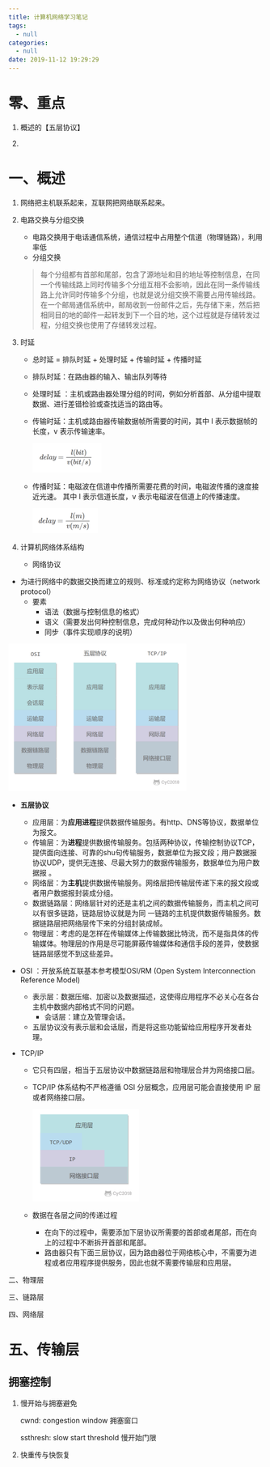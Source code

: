 ```yaml
---
title: 计算机网络学习笔记
tags:
  - null
categories:
  - null
date: 2019-11-12 19:29:29
---
```




# 零、重点

1. 概述的【五层协议】

2. 





# 一、概述

1. 网络把主机联系起来，互联网把网络联系起来。

2. 电路交换与分组交换
   - 电路交换用于电话通信系统，通信过程中占用整个信道（物理链路），利用率低
   - 分组交换
   
   > 每个分组都有首部和尾部，包含了源地址和目的地址等控制信息，在同一个传输线路上同时传输多个分组互相不会影响，因此在同一条传输线路上允许同时传输多个分组，也就是说分组交换不需要占用传输线路。
   > 在一个邮局通信系统中，邮局收到一份邮件之后，先存储下来，然后把相同目的地的邮件一起转发到下一个目的地，这个过程就是存储转发过程，分组交换也使用了存储转发过程。 
   
3. 时延

   - 总时延 = 排队时延 + 处理时延 + 传输时延 + 传播时延 

   - 排队时延：在路由器的输入、输出队列等待

   - 处理时延 ：主机或路由器处理分组的时间，例如分析首部、从分组中提取数据、进行差错检验或查找适当的路由等。

   - 传输时延：主机或路由器传输数据帧所需要的时间，其中 l 表示数据帧的长度，v 表示传输速率。

     <img src="../../image/image-20191112194243480.png" alt="image-20191112194243480" style="zoom:50%;" />

   - 传播时延：电磁波在信道中传播所需要花费的时间，电磁波传播的速度接近光速。 其中 l 表示信道长度，v 表示电磁波在信道上的传播速度。 

     <img src="../../image/image-20191112194329717.png" alt="image-20191112194329717" style="zoom:50%;" />

4. 计算机网络体系结构

   - 网络协议
  - 为进行网络中的数据交换而建立的规则、标准或约定称为网络协议（network protocol）
     - 要素
       - 语法（数据与控制信息的格式）
       - 语义（需要发出何种控制信息，完成何种动作以及做出何种响应）
       - 同步（事件实现顺序的说明）

<img src="../../image/image-20191112194511609.png" alt="image-20191112194511609" style="zoom:50%;" />



- **五层协议**
  
     - 应用层：为**应用进程**提供数据传输服务。有http、DNS等协议，数据单位为报文。
     - 传输层：为**进程**提供数据传输服务。包括两种协议，传输控制协议TCP，提供面向连接、可靠的shu句传输服务，数据单位为报文段；用户数据报协议UDP，提供无连接、尽最大努力的数据传输服务，数据单位为用户数据报 。
  - 网络层：为**主机**提供数据传输服务。网络层把传输层传递下来的报文段或者用户数据报封装成分组。
  - 数据链路层：网络层针对的还是主机之间的数据传输服务，而主机之间可以有很多链路，链路层协议就是为同 一链路的主机提供数据传输服务。数据链路层把网络层传下来的分组封装成帧。
  - 物理层：考虑的是怎样在传输媒体上传输数据比特流，而不是指具体的传输媒体。物理层的作用是尽可能屏蔽传输媒体和通信手段的差异，使数据链路层感觉不到这些差异。 
  
- OSI ：开放系统互联基本参考模型OSI/RM (Open System Interconnection Reference Model)
  
  - 表示层：数据压缩、加密以及数据描述，这使得应用程序不必关心在各台主机中数据内部格式不同的问题。 
     - 会话层：建立及管理会话。 
  - 五层协议没有表示层和会话层，而是将这些功能留给应用程序开发者处理。
  
- TCP/IP 
  
     - 它只有四层，相当于五层协议中数据链路层和物理层合并为网络接口层。
     
     - TCP/IP 体系结构不严格遵循 OSI 分层概念，应用层可能会直接使用 IP 层或者网络接口层。 
     
       <img src="../../image/image-20191112201044325.png" alt="image-20191112201044325" style="zoom:50%;" />
     
   - 数据在各层之间的传递过程
   
     - 在向下的过程中，需要添加下层协议所需要的首部或者尾部，而在向上的过程中不断拆开首部和尾部。 
     - 路由器只有下面三层协议，因为路由器位于网络核心中，不需要为进程或者应用程序提供服务，因此也就不需要传输层和应用层。



二、物理层

三、链路层

四、网络层

# 五、传输层



## 拥塞控制

1. 慢开始与拥塞避免

   cwnd: congestion window 拥塞窗口

   ssthresh: slow start threshold 慢开始门限

2. 快重传与快恢复